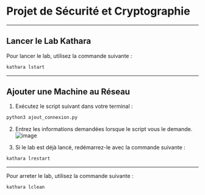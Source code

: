 
# Projet de Sécurité et Cryptographie

---

## Lancer le Lab Kathara

Pour lancer le lab, utilisez la commande suivante :

```bash
kathara lstart
```

---

## Ajouter une Machine au Réseau

1. Exécutez le script suivant dans votre terminal :

```bash
python3 ajout_connexion.py
```

2. Entrez les informations demandées lorsque le script vous le demande.
![image](https://github.com/user-attachments/assets/da7773c6-4c83-4a1f-a010-e9881b9a4ffd)


3. Si le lab est déjà lancé, redémarrez-le avec la commande suivante :

```bash
kathara lrestart
```

---
Pour arreter le lab, utilisez la commande suivante :

```bash
kathara lclean
```
